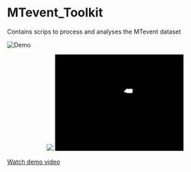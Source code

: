 # MTevent_Toolkit
Contains scrips to process and analyses the MTevent dataset

![Demo](media/scene63_mask_human.gif)
<p align="center">
  <img src="media/scene63_mask_human.gif" width="300"/>
  <img src="media/scene63_mask_obj.gif" width="300"/>
</p>

[Watch demo video](media/scene33_obj_bbox.mp4)
